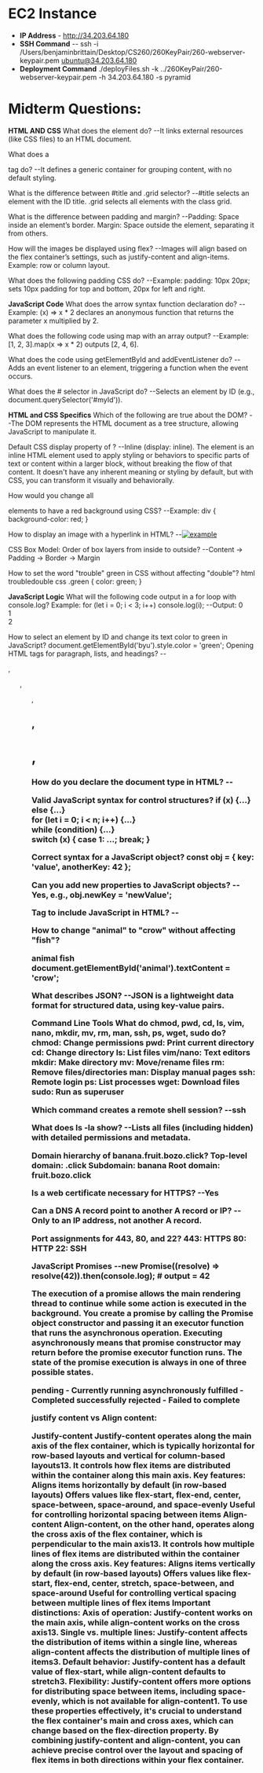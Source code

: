 # EC2 Instance
- **IP Address** - http://34.203.64.180 
- **SSH Command** -- ssh -i /Users/benjaminbrittain/Desktop/CS260/260KeyPair/260-webserver-keypair.pem ubuntu@34.203.64.180 
- **Deployment Command** ./deployFiles.sh -k ../260KeyPair/260-webserver-keypair.pem -h 34.203.64.180 -s pyramid


# Midterm Questions:

**HTML AND CSS**
What does the <link> element do?
--It links external resources (like CSS files) to an HTML document.

What does a <div> tag do?
--It defines a generic container for grouping content, with no default styling.

What is the difference between #title and .grid selector?
--#title selects an element with the ID title.
.grid selects all elements with the class grid.

What is the difference between padding and margin?
--Padding: Space inside an element’s border.
Margin: Space outside the element, separating it from others.

How will the images be displayed using flex?
--Images will align based on the flex container’s settings, such as justify-content and align-items. Example: row or column layout.

What does the following padding CSS do?
--Example: padding: 10px 20px; sets 10px padding for top and bottom, 20px for left and right.


**JavaScript Code**
What does the arrow syntax function declaration do?
--Example: (x) => x * 2 declares an anonymous function that returns the parameter x multiplied by 2.

What does the following code using map with an array output?
--Example: [1, 2, 3].map(x => x * 2) outputs [2, 4, 6].

What does the code using getElementById and addEventListener do?
--Adds an event listener to an element, triggering a function when the event occurs.

What does the # selector in JavaScript do?
--Selects an element by ID (e.g., document.querySelector('#myId')).

**HTML and CSS Specifics**
Which of the following are true about the DOM?
--The DOM represents the HTML document as a tree structure, allowing JavaScript to manipulate it.

Default CSS display property of <span>?
--Inline (display: inline).
The <span> element is an inline HTML element used to apply styling or behaviors to specific parts of text or content within a 
larger block, without breaking the flow of that content. It doesn't have any inherent meaning or styling by default, but with 
CSS, you can transform it visually and behaviorally.

How would you change all <div> elements to have a red background using CSS?
--Example: div { background-color: red; }

How to display an image with a hyperlink in HTML?
--<a href="https://example.com"><img src="image.jpg" alt="example"></a>

CSS Box Model: Order of box layers from inside to outside?
--Content → Padding → Border → Margin

How to set the word "trouble" green in CSS without affecting "double"?
html
<span class="green">trouble</span>double
css
.green { color: green; }

**JavaScript Logic**
What will the following code output in a for loop with console.log?
Example:
for (let i = 0; i < 3; i++) console.log(i);
--Output:
0  
1  
2  

How to select an element by ID and change its text color to green in JavaScript?
document.getElementById('byu').style.color = 'green';
Opening HTML tags for paragraph, lists, and headings?
--<p>, <ol>, <ul>, <h2>, <h1>, <h3>

How do you declare the document type in HTML?
--<!DOCTYPE html>

Valid JavaScript syntax for control structures?
if (x) {...} else {...}  
for (let i = 0; i < n; i++) {...}  
while (condition) {...}  
switch (x) { case 1: ...; break; }

Correct syntax for a JavaScript object?
const obj = { key: 'value', anotherKey: 42 };

Can you add new properties to JavaScript objects?
--Yes, e.g., obj.newKey = 'newValue';

Tag to include JavaScript in HTML?
--<script src="script.js"></script>

How to change "animal" to "crow" without affecting "fish"?

<span id="animal">animal</span> <span>fish</span>
document.getElementById('animal').textContent = 'crow';

What describes JSON?
--JSON is a lightweight data format for structured data, using key-value pairs.

**Command Line Tools**
What do chmod, pwd, cd, ls, vim, nano, mkdir, mv, rm, man, ssh, ps, wget, sudo do?
chmod: Change permissions
pwd: Print current directory
cd: Change directory
ls: List files
vim/nano: Text editors
mkdir: Make directory
mv: Move/rename files
rm: Remove files/directories
man: Display manual pages
ssh: Remote login
ps: List processes
wget: Download files
sudo: Run as superuser

Which command creates a remote shell session?
--ssh

What does ls -la show?
--Lists all files (including hidden) with detailed permissions and metadata.

Domain hierarchy of banana.fruit.bozo.click?
Top-level domain: .click
Subdomain: banana
Root domain: fruit.bozo.click

Is a web certificate necessary for HTTPS?
--Yes

Can a DNS A record point to another A record or IP?
--Only to an IP address, not another A record.

Port assignments for 443, 80, and 22?
443: HTTPS
80: HTTP
22: SSH

**JavaScript Promises**
--new Promise((resolve) => resolve(42)).then(console.log); # output = 42

The execution of a promise allows the main rendering thread to continue while some action is executed in the background. 
You create a promise by calling the Promise object constructor and passing it an executor function that runs the asynchronous operation.
 Executing asynchronously means that promise constructor may return before the promise executor function runs. The state of the promise execution is always in one of three possible states.

pending - Currently running asynchronously
fulfilled - Completed successfully
rejected - Failed to complete



justify content vs Align content:

Justify-content
Justify-content operates along the main axis of the flex container, which is typically horizontal for row-based 
layouts and vertical for column-based layouts13. It controls how flex items are distributed within the container along 
this main axis.
Key features:
Aligns items horizontally by default (in row-based layouts)
Offers values like flex-start, flex-end, center, space-between, space-around, and space-evenly
Useful for controlling horizontal spacing between items
Align-content
Align-content, on the other hand, operates along the cross axis of the flex container, which is perpendicular 
to the main axis13. It controls how multiple lines of flex items are distributed within the container along the cross axis.
Key features:
Aligns items vertically by default (in row-based layouts)
Offers values like flex-start, flex-end, center, stretch, space-between, and space-around
Useful for controlling vertical spacing between multiple lines of flex items
Important distinctions:
Axis of operation: Justify-content works on the main axis, while align-content works on the cross axis13.
Single vs. multiple lines: Justify-content affects the distribution of items within a single line, whereas align-content affects the distribution of multiple lines of items3.
Default behavior: Justify-content has a default value of flex-start, while align-content defaults to stretch3.
Flexibility: Justify-content offers more options for distributing space between items, including space-evenly, which 
is not available for align-content1.
To use these properties effectively, it's crucial to understand the flex container's main and cross axes, which can change based
 on the flex-direction property. By combining justify-content and align-content, you can achieve precise control over the layout 
 and spacing of flex items in both directions within your flex container.
